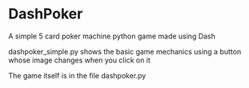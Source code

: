 # DashPoker
A simple 5 card poker machine python game made using Dash

dashpoker_simple.py shows the basic game mechanics using a button whose image changes when you click on it

The game itself is in the file dashpoker.py
